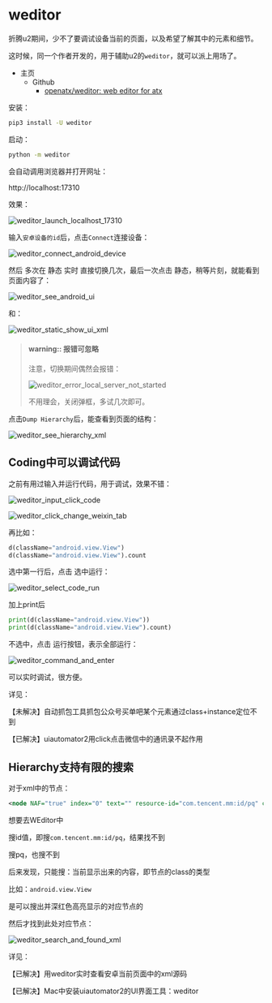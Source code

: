 # weditor

折腾u2期间，少不了要调试设备当前的页面，以及希望了解其中的元素和细节。

这时候，同一个作者开发的，用于辅助u2的`weditor`，就可以派上用场了。

* 主页
  * Github
    * [openatx/weditor: web editor for atx](https://github.com/openatx/weditor)

安装：

```bash
pip3 install -U weditor
```

启动：

```bash
python -m weditor
```

会自动调用浏览器并打开网址：

http://localhost:17310

效果：

![weditor_launch_localhost_17310](../assets/img/weditor_launch_localhost_17310.png)

输入`安卓设备的id`后，点击`Connect`连接设备：

![weditor_connect_android_device](../assets/img/weditor_connect_android_device.png)

然后 多次在 静态 实时 直接切换几次，最后一次点击 静态，稍等片刻，就能看到页面内容了：

![weditor_see_android_ui](../assets/img/weditor_see_android_ui.png)

和：

![weditor_static_show_ui_xml](../assets/img/weditor_static_show_ui_xml.png)

> #### warning:: 报错可忽略
> 
> 注意，切换期间偶然会报错：
> 
> ![weditor_error_local_server_not_started](../assets/img/weditor_error_local_server_not_started.png)
>
> 不用理会，关闭弹框，多试几次即可。

点击`Dump Hierarchy`后，能查看到页面的结构：

![weditor_see_hierarchy_xml](../assets/img/weditor_see_hierarchy_xml.png)

## Coding中可以调试代码

之前有用过输入并运行代码，用于调试，效果不错：

![weditor_input_click_code](../assets/img/weditor_input_click_code.png)

![weditor_click_change_weixin_tab](../assets/img/weditor_click_change_weixin_tab.png)

再比如：

```python
d(className="android.view.View")
d(className="android.view.View").count
```

选中第一行后，点击 选中运行：

![weditor_select_code_run](../assets/img/weditor_select_code_run.png)

加上print后

```python
print(d(className="android.view.View"))
print(d(className="android.view.View").count)
```

不选中，点击 运行按钮，表示全部运行：

![weditor_command_and_enter](../assets/img/weditor_command_and_enter.png)

可以实时调试，很方便。

详见：

【未解决】自动抓包工具抓包公众号买单吧某个元素通过class+instance定位不到

【已解决】uiautomator2用click点击微信中的通讯录不起作用

## Hierarchy支持有限的搜索

对于xml中的节点：

```xml
<node NAF="true" index="0" text="" resource-id="com.tencent.mm:id/pq" class="android.view.View" package="com.tencent.mm" content-desc="" checkable="false" checked="false" clickable="true" enabled="true" focusable="true" focused="false" scrollable="false" long-clickable="true" password="false" selected="false" visible-to-user="true" bounds="[156,1522][912,2027]" />
```

想要去WEditor中

搜id值，即搜`com.tencent.mm:id/pq`，结果找不到

搜pq，也搜不到

后来发现，只能搜：当前显示出来的内容，即节点的class的类型

比如：`android.view.View`

是可以搜出并深红色高亮显示的对应节点的

然后才找到此处对应节点：

![weditor_search_and_found_xml](../assets/img/weditor_search_and_found_xml.jpg)

详见：

【已解决】用weditor实时查看安卓当前页面中的xml源码

【已解决】Mac中安装uiautomator2的UI界面工具：weditor

